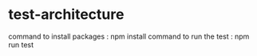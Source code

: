 # test-architecture
command to install packages : npm install
command to run the test : npm run test